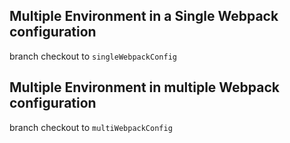 ## Multiple Environment in a Single Webpack configuration

branch checkout to `singleWebpackConfig`


## Multiple Environment in multiple Webpack configuration

branch checkout to `multiWebpackConfig`